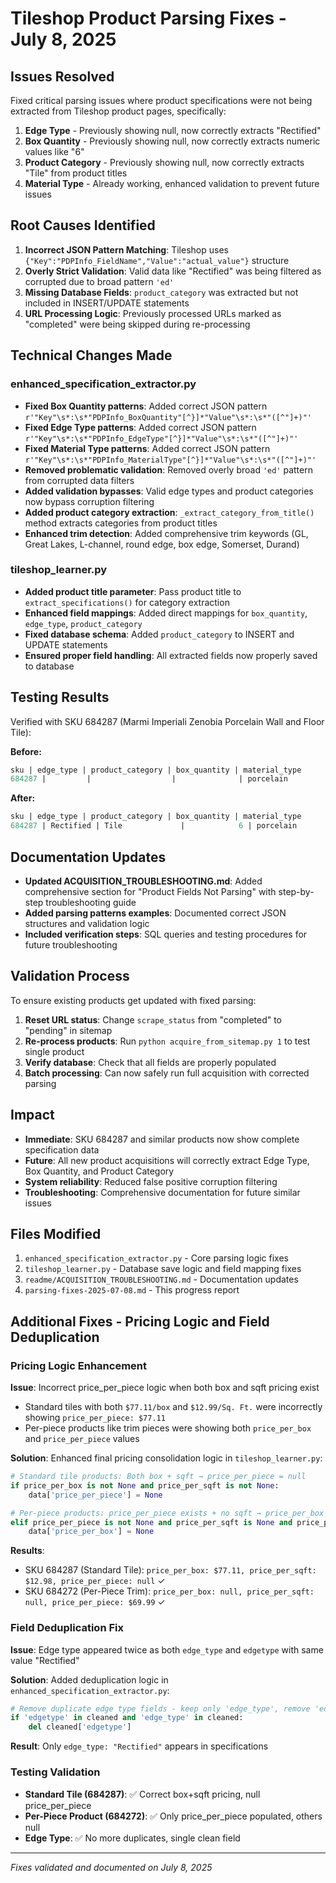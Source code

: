 # Tileshop Product Parsing Fixes - July 8, 2025

## Issues Resolved

Fixed critical parsing issues where product specifications were not being extracted from Tileshop product pages, specifically:

1. **Edge Type** - Previously showing null, now correctly extracts "Rectified"
2. **Box Quantity** - Previously showing null, now correctly extracts numeric values like "6"  
3. **Product Category** - Previously showing null, now correctly extracts "Tile" from product titles
4. **Material Type** - Already working, enhanced validation to prevent future issues

## Root Causes Identified

1. **Incorrect JSON Pattern Matching**: Tileshop uses `{"Key":"PDPInfo_FieldName","Value":"actual_value"}` structure
2. **Overly Strict Validation**: Valid data like "Rectified" was being filtered as corrupted due to broad pattern `'ed'`
3. **Missing Database Fields**: `product_category` was extracted but not included in INSERT/UPDATE statements
4. **URL Processing Logic**: Previously processed URLs marked as "completed" were being skipped during re-processing

## Technical Changes Made

### enhanced_specification_extractor.py
- **Fixed Box Quantity patterns**: Added correct JSON pattern `r'"Key"\s*:\s*"PDPInfo_BoxQuantity"[^}]*"Value"\s*:\s*"([^"]+)"'`
- **Fixed Edge Type patterns**: Added correct JSON pattern `r'"Key"\s*:\s*"PDPInfo_EdgeType"[^}]*"Value"\s*:\s*"([^"]+)"'`
- **Fixed Material Type patterns**: Added correct JSON pattern `r'"Key"\s*:\s*"PDPInfo_MaterialType"[^}]*"Value"\s*:\s*"([^"]+)"'`
- **Removed problematic validation**: Removed overly broad `'ed'` pattern from corrupted data filters
- **Added validation bypasses**: Valid edge types and product categories now bypass corruption filtering
- **Added product category extraction**: `_extract_category_from_title()` method extracts categories from product titles
- **Enhanced trim detection**: Added comprehensive trim keywords (GL, Great Lakes, L-channel, round edge, box edge, Somerset, Durand)

### tileshop_learner.py
- **Added product title parameter**: Pass product title to `extract_specifications()` for category extraction
- **Enhanced field mappings**: Added direct mappings for `box_quantity`, `edge_type`, `product_category`
- **Fixed database schema**: Added `product_category` to INSERT and UPDATE statements
- **Ensured proper field handling**: All extracted fields now properly saved to database

## Testing Results

Verified with SKU 684287 (Marmi Imperiali Zenobia Porcelain Wall and Floor Tile):

**Before:**
```sql
sku | edge_type | product_category | box_quantity | material_type
684287 |         |                  |              | porcelain
```

**After:**
```sql
sku | edge_type | product_category | box_quantity | material_type  
684287 | Rectified | Tile             |            6 | porcelain
```

## Documentation Updates

- **Updated ACQUISITION_TROUBLESHOOTING.md**: Added comprehensive section for "Product Fields Not Parsing" with step-by-step troubleshooting guide
- **Added parsing patterns examples**: Documented correct JSON structures and validation logic
- **Included verification steps**: SQL queries and testing procedures for future troubleshooting

## Validation Process

To ensure existing products get updated with fixed parsing:

1. **Reset URL status**: Change `scrape_status` from "completed" to "pending" in sitemap
2. **Re-process products**: Run `python acquire_from_sitemap.py 1` to test single product
3. **Verify database**: Check that all fields are properly populated
4. **Batch processing**: Can now safely run full acquisition with corrected parsing

## Impact

- **Immediate**: SKU 684287 and similar products now show complete specification data
- **Future**: All new product acquisitions will correctly extract Edge Type, Box Quantity, and Product Category
- **System reliability**: Reduced false positive corruption filtering
- **Troubleshooting**: Comprehensive documentation for future similar issues

## Files Modified

1. `enhanced_specification_extractor.py` - Core parsing logic fixes
2. `tileshop_learner.py` - Database save logic and field mapping fixes  
3. `readme/ACQUISITION_TROUBLESHOOTING.md` - Documentation updates
4. `parsing-fixes-2025-07-08.md` - This progress report

## Additional Fixes - Pricing Logic and Field Deduplication

### Pricing Logic Enhancement
**Issue**: Incorrect price_per_piece logic when both box and sqft pricing exist
- Standard tiles with both `$77.11/box` and `$12.99/Sq. Ft.` were incorrectly showing `price_per_piece: $77.11`
- Per-piece products like trim pieces were showing both `price_per_box` and `price_per_piece` values

**Solution**: Enhanced final pricing consolidation logic in `tileshop_learner.py`:
```python
# Standard tile products: Both box + sqft → price_per_piece = null
if price_per_box is not None and price_per_sqft is not None:
    data['price_per_piece'] = None

# Per-piece products: price_per_piece exists + no sqft → price_per_box = null  
elif price_per_piece is not None and price_per_sqft is None and price_per_box is not None:
    data['price_per_box'] = None
```

**Results**:
- SKU 684287 (Standard Tile): `price_per_box: $77.11, price_per_sqft: $12.98, price_per_piece: null` ✓
- SKU 684272 (Per-Piece Trim): `price_per_box: null, price_per_sqft: null, price_per_piece: $69.99` ✓

### Field Deduplication Fix
**Issue**: Edge type appeared twice as both `edge_type` and `edgetype` with same value "Rectified"

**Solution**: Added deduplication logic in `enhanced_specification_extractor.py`:
```python
# Remove duplicate edge type fields - keep only 'edge_type', remove 'edgetype'
if 'edgetype' in cleaned and 'edge_type' in cleaned:
    del cleaned['edgetype']
```

**Result**: Only `edge_type: "Rectified"` appears in specifications

### Testing Validation
- **Standard Tile (684287)**: ✅ Correct box+sqft pricing, null price_per_piece
- **Per-Piece Product (684272)**: ✅ Only price_per_piece populated, others null
- **Edge Type**: ✅ No more duplicates, single clean field

---

*Fixes validated and documented on July 8, 2025*